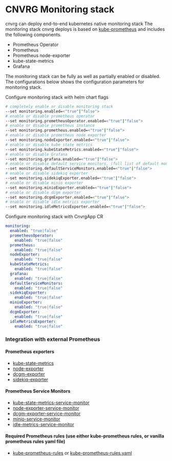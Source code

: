 # CNVRG Monitoring stack

cnvrg can deploy end-to-end kubernetes native monitoring stack
The monitoring stack cnvrg deploys is based on [kube-prometheus](https://github.com/prometheus-operator/kube-prometheus)
and includes the following components.
* Prometheus Operator
* Prometheus
* Prometheus node-exporter
* kube-state-metrics
* Grafana

The monitoring stack can be fully as well as partially enabled or disabled.
The configurations below shows the configuration parameters for monitoring stack.

Configure monitoring stack with helm chart flags 
```bash
# completely enable or disable monitoring stack
--set monitoring.enabled=<"true"|"false">
# enable or disable prometheus operator 
--set monitoring.prometheusOperator.enabled=<"true"|"false">
# enable or disable prometheus instance 
--set monitoring.prometheus.enabled=<"true"|"false">
# enable or disable prometheus node exporter  
--set monitoring.nodeExporter.enabled=<"true"|"false">
# enable or disable kube state metrics  
--set monitoring.kubeStateMetrics.enabled=<"true"|"false">
# enable or disable Grafana 
--set monitoring.grafana.enabled=<"true"|"false">
# enable or disable default service monitors, (full list of default monitors is here: roles/monitoring/templates/default-service-monitors)
--set monitoring.defaultServiceMonitors.enabled=<"true"|"false">
# enable or disable sidekiq exporter
--set monitoring.sidekiqExporter.enabled=<"true"|"false">
# enable or disable minio exporter
--set monitoring.minioExporter.enabled=<"true"|"false">
# enable or disable dcgm exporter
--set monitoring.dcgmExporter.enabled=<"true"|"false">
# enable or disable idle metrics exporter
--set monitoring.idleMetricsExporter.enabled=<"true"|"false">
```

Configure monitoring stack with CnvrgApp CR 
```yaml
monitoring:
  enabled: "true|false"
  prometheusOperator:
    enabled: "true|false"
  prometheus:
    enabled: "true|false"
  nodeExporter:
    enabled: "true|false"
  kubeStateMetrics:
    enabled: "true|false"
  grafana:
    enabled: "true|false"
  defaultServiceMonitors:
    enabled: "true|false"
  sidekiqExporter:
    enabled: "true|false"
  minioExporter:
    enabled: "true|false"
  dcgmExporter:
    enabled: "true|false"
  idleMetricsExporter:
    enabled: "true|false"
```
    
### Integration with external Prometheus
 
#### Prometheus exporters 
* [kube-state-metrics](https://github.com/kubernetes/kube-state-metrics)
* [node-exporter](https://github.com/prometheus/node_exporter)
* [dcgm-exporter](https://github.com/NVIDIA/gpu-monitoring-tools)
* [sidekiq-exporter](../roles/monitoring/templates/sidekiq-exporter)

#### Prometheus Service Monitors
* [kube-state-metrics-service-monitor](../roles/monitoring/templates/kube-state-metrics/kube-state-metrics-serviceMonitor.yaml)
* [node-exporter-service-monitor](../roles/monitoring/templates/node-exporter/node-exporter-serviceMonitor.yaml)
* [dcgm-exporter-service-monitor](../roles/monitoring/templates/dcgm-exporter/service-monitor.yml)
* [minio-service-monitor](../roles/monitoring/templates/minio-exporter/prometheus-minio-serviceMonitor.yaml)
* [idle-metrics-service-monitor](../roles/monitoring/templates/idle-metrics-exporter/service-monitor.yaml)

#### Required Prometheus rules (use either kube-prometheus rules, or vanilla prometheus rules yaml file)
* [kube-prometheus-rules](https://github.com/prometheus-operator/kube-prometheus/blob/master/manifests/prometheus-rules.yaml)  or [kube-prometheus-rules.yaml](./kube-prometheus-rules.yaml)
 